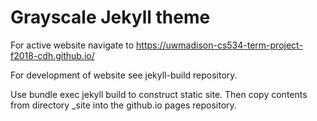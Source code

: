 Grayscale Jekyll theme
=========================

For active website navigate to https://uwmadison-cs534-term-project-f2018-cdh.github.io/

For development of website see jekyll-build repository.

Use bundle exec jekyll build to construct static site. Then copy contents from
directory _site into the github.io pages repository.
